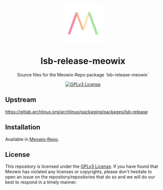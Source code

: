 <p align="center">
<img src="https://github.com/Meowix-Linux/Meowix-ISO/blob/main/assets/meowix.svg?raw=true" width=25% height=25%>
</p>

<h1 align="center">lsb-release-meowix</h1>

<p align="center">Source files for the Meowix-Repo package `lsb-release-meowix`</p>

<p align="center">
<a href="https://www.gnu.org/licenses/gpl-3.0.en.html"><img alt="GPLv3 License" src="https://img.shields.io/badge/License-GPLv3-red.svg"></a>
</p>

## Upstream
https://gitlab.archlinux.org/archlinux/packaging/packages/lsb-release

## Installation
Available in [Meowix-Repo](https://github.com/Meowix-Linux/Meowix-Repo).

## License
This repository is licensed under the [GPLv3 License](https://www.gnu.org/licenses/gpl-3.0.en.html). If you have found that Meowix has violated any licenses or copyrights, please don't hesitate to open an issue on the repository/repositories that do so and we will do our best to respond in a timely manner.
